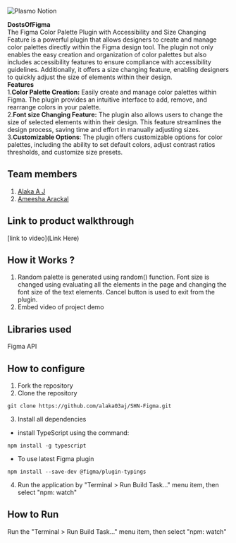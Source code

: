 ![Plasmo Notion](https://github.com/TH-Activities/saturday-hack-night-template/assets/64391274/85d3fbb8-aed6-4751-b051-4539df392f1a)

**DostsOfFigma**
<br>
The Figma Color Palette Plugin with Accessibility and Size Changing Feature is a powerful plugin that allows designers to create and manage color palettes directly within the Figma design tool. The plugin not only enables the easy creation and organization of color palettes but also includes accessibility features to ensure compliance with accessibility guidelines. Additionally, it offers a size changing feature, enabling designers to quickly adjust the size of elements within their design.
<br>
**Features**
<br>
1.**Color Palette Creation:** Easily create and manage color palettes within Figma. The plugin provides an intuitive interface to add, remove, and rearrange colors in your palette.
<br>
2.**Font size Changing Feature:** The plugin also allows users to change the size of selected elements within their design. This feature streamlines the design process, saving time and effort in manually adjusting sizes.
<br>
3.**Customizable Options**: The plugin offers customizable options for color palettes, including the ability to set default colors, adjust contrast ratios thresholds, and customize size presets.

## Team members
1. [Alaka A J](https://github.com/alaka03aj)
2. [Ameesha Arackal](https://github.com/AMEESHAARACKAL)
## Link to product walkthrough
[link to video](Link Here)
## How it Works ?
1. Random palette is generated using random() function. Font size is changed using evaluating all the elements in the page and changing the font size of the text elements. Cancel button is used to exit from the plugin.
2. Embed video of project demo
## Libraries used
Figma API
## How to configure
1. Fork the repository
2. Clone the repository
```
git clone https://github.com/alaka03aj/SHN-Figma.git
```
3. Install all dependencies
- install TypeScript using the command:
``` 
npm install -g typescript
```
- To use latest Figma plugin
```
npm install --save-dev @figma/plugin-typings
```
4. Run the application by "Terminal > Run Build Task..." menu item, then select "npm: watch"
## How to Run
Run the "Terminal > Run Build Task..." menu item, then select "npm: watch"
